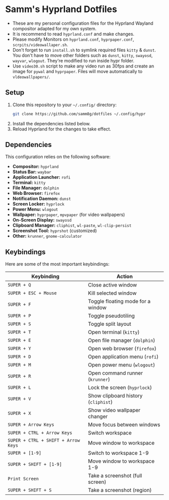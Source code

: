 # Samm's Hyprland Dotfiles

- These are my personal configuration files for the Hyprland Wayland compositor adapted for my own system.
- It is recommend to read `hyprland.conf` and make changes.
- Please modify Monitors on `hyprland.conf`, `hyprpaper.conf`, `scrpits/videowallaper.sh`.
- Don't forget to run `install.sh` to symlink required files `kitty` & `dunst`. You don't have to move other folders such as `dunst`, `kitty`, `swayosd`, `wayvar`, `wlogout`. They're modified to run inside hypr folder.
- Use `video30.sh` script to make any video run as 30fps and create an image for `pywal` and `hyprpaper`. Files will move automatically to `vldeowallpapers/`.

## Setup

1.  Clone this repository to your `~/.config/` directory:
    ```bash
    git clone https://github.com/samm8g/dotfiles ~/.config/hypr
    ```
2.  Install the dependencies listed below.
3.  Reload Hyprland for the changes to take effect.

## Dependencies

This configuration relies on the following software:

*   **Compositor:** `hyprland`
*   **Status Bar:** `waybar`
*   **Application Launcher:** `rofi`
*   **Terminal:** `kitty`
*   **File Manager:** `dolphin`
*   **Web Browser:** `firefox`
*   **Notification Daemon:** `dunst`
*   **Screen Locker:** `hyprlock`
*   **Power Menu:** `wlogout`
*   **Wallpaper:** `hyprpaper`, `mpvpaper` (for video wallpapers)
*   **On-Screen Display:** `swayosd`
*   **Clipboard Manager:** `cliphist`, `wl-paste`, `wl-clip-persist`
*   **Screenshot Tool:** `hyprshot` (customized)
*   **Other:** `krunner`, `gnome-calculator`

## Keybindings

Here are some of the most important keybindings:

| Keybinding          | Action                               |
| ------------------- | ------------------------------------ |
| `SUPER + Q`         | Close active window                  |
| `SUPER + ESC + Mouse` | Kill selected window               |
| `SUPER + F`         | Toggle floating mode for a window    |
| `SUPER + P`         | Toggle pseudotiling                  |
| `SUPER + S`         | Toggle split layout                  |
| `SUPER + T`         | Open terminal (`kitty`)              |
| `SUPER + E`         | Open file manager (`dolphin`)        |
| `SUPER + Y`         | Open web browser (`firefox`)         |
| `SUPER + D`         | Open application menu (`rofi`)       |
| `SUPER + M`         | Open power menu (`wlogout`)          |
| `SUPER + R`         | Open command runner (`krunner`)      |
| `SUPER + L`         | Lock the screen (`hyprlock`)         |
| `SUPER + V`         | Show clipboard history (`cliphist`)  |
| `SUPER + X`         | Show video wallpaper changer         |
| `SUPER + Arrow Keys`| Move focus between windows           |
| `SUPER + CTRL + Arrow Keys` | Switch workspace             |
| `SUPER + CTRL + SHIFT + Arrow Keys` | Move window to workspace    |
| `SUPER + [1-9]`     | Switch to workspace 1-9              |
| `SUPER + SHIFT + [1-9]` | Move window to workspace 1-9     |
| `Print Screen`      | Take a screenshot (full screen)      |
| `SUPER + SHIFT + S` | Take a screenshot (region)           |
